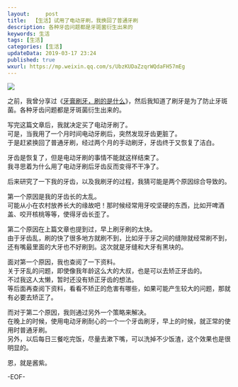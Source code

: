 ```yaml
---   
layout:     post  
title:  【生活】试用了电动牙刷，我换回了普通牙刷  
description: 各种牙齿问题都是牙斑菌衍生出来的  
keywords: 生活  
tags: [生活]    
categories: [生活]  
updateData: 2019-03-17 23:24   
published: true 
wxurl: https://mp.weixin.qq.com/s/UbzKUDaZzqrWQdaFH57mEg  
---  
```



![](http://res2019.tiankonguse.com/images/2019/03/auto-tooth-vs-manual-tooth.png)  


之前，我曾分享过《[牙膏刷牙，刷的是什么](https://mp.weixin.qq.com/s/2qMrk5hixb0Y20whdoRO1Q)》，然后我知道了刷牙是为了防止牙斑菌。各种牙齿问题都是牙斑菌衍生出来的。    



写完这篇文章后，我就决定买了电动牙刷了。  
可是，当我用了一个月时间电动牙刷后，突然发现牙齿更脏了。  
于是赶紧换回了普通牙刷，经过两个月的手动刷牙，牙齿终于又恢复了洁白。  


牙齿是恢复了，但是电动牙刷的事情不能就这样结束了。  
我寻思着为什么用了电动牙刷后牙齿反而变得不干净了。  


后来研究了一下我的牙齿，以及我刷牙的过程，我猜可能是两个原因综合导致的。  


第一个原因是我的牙齿长的太乱。  
可能从小在农村放养长大的缘故吧！那时候经常用牙咬坚硬的东西，比如开啤酒盖、咬开核桃等等，使得牙齿长歪了。  


第二个原因在上篇文章也提到过，早上刷牙刷的太快。  
由于牙齿乱，刷的快了很多地方就刷不到，比如牙于牙之间的缝隙就经常刷不到，还有嘴最里面的大牙也不好刷到。这次就是牙缝和大牙有黑块的。  


面对第一个原因，我也查阅了一下资料。  
关于牙乱的问题，即使像我年龄这么大的大叔，也是可以去矫正牙齿的。  
不过我这人太懒，暂时还没有矫正牙齿的想法。  
等后面再查阅下资料，看看不矫正的危害有哪些，如果可能产生较大的问题，那就有必要去矫正了。  


而对于第二个原因，我则通过另外一个策略来解决。  
在晚上的时候，使用电动牙刷耐心的一个一个牙齿刷牙，早上的时候，就正常的使用时普通牙刷。  
另外，以后每日三餐吃完饭，尽量去漱下嘴，可以洗掉不少饭渣，这个效果也是很明显的。  


恩，就是酱紫。  


-EOF-  


